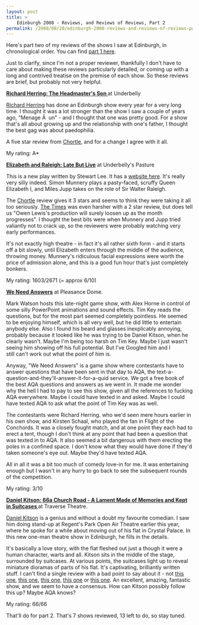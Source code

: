 ```yaml
---
layout: post
title: >
    Edinburgh 2008 - Reviews, and Reviews of Reviews, Part 2
permalink: /2008/08/20/edinburgh-2008-reviews-and-reviews-of-reviews-part-2
---
```

Here's part two of my reviews of the shows I saw at Edinburgh, in chronological order. You can find <a href="/2008/08/19/edinburgh-2008-reviews-and-reviews-of-reviews-part-1">part 1 here</a>.

Just to clarify, since I'm not a proper reviewer, thankfully I don't have to care about making these reviews particularly detailed, or coming up with a long and contrived treatise on the premise of each show. So these reviews are brief, but probably not very helpful.

<strong><span style="text-decoration:underline;">Richard Herring: The Headmaster's Son
</span></strong>at Underbelly

<a href="http://www.richardherring.com/">Richard Herring</a> has done an Edinburgh show every year for a very long time. I thought it was a lot stronger than the show I saw a couple of years ago, "Menage Ã  un" - and I thought that one was pretty good. For a show that's all about growing up and the relationship with one's father, I thought the best gag was about paedophilia.

A five star review from <a href="http://www.chortle.co.uk/shows/edinburgh_fringe_2008/r/16042/richard_herring%3A_the_headmasters_son/review/">Chortle</a>, and for a change I agree with it all.

My rating: A*

<strong><span style="text-decoration:underline;">Elizabeth and Raleigh: Late But Live</span></strong>
at Underbelly's Pasture

This is a new play written by Stewart Lee. It has a <a href="http://www.latebutlive.com/">website here</a>. It's really very silly indeed. Simon Munnery plays a pasty-faced, scruffy Queen Elizabeth I, and Miles Jupp takes on the role of Sir Walter Raleigh.

The <a href="http://www.chortle.co.uk/shows/edinburgh_fringe_2008/e/16077/elizabeth_and_raleigh%3A_late_but_live/review/">Chortle</a> review gives it 3 stars and seems to think they were taking it all too seriously. <a href="http://entertainment.timesonline.co.uk/tol/arts_and_entertainment/specials/edinburgh/article4459376.ece">The Times</a> was even harsher with a 2 star review, but does tell us "Owen Lewis's production will surely loosen up as the month progresses". I thought the best bits were when Munnery and Jupp tried valiantly not to crack up, so the reviewers were probably watching very early performances.

It's not exactly high theatre - in fact it's all rather sixth form - and it starts off a bit slowly, until Elizabeth enters through the middle of the audience, throwing money. Munnery's ridiculous facial expressions were worth the price of admission alone, and this is a good fun hour that's just completely bonkers.

My rating: 1603/2671 (= approx 6/10)

<strong><span style="text-decoration:underline;">We Need Answers</span></strong>
at Pleasance Dome.

Mark Watson hosts this late-night game show, with Alex Horne in control of some silly PowerPoint animations and sound effects. Tim Key reads the questions, but for the most part seemed completely pointless. He seemed to be enjoying himself, which is all very well, but he did little to entertain anybody else. Also I found his beard and glasses inexplicably annoying, probably because it looked like he was trying to be Daniel Kitson, when he clearly wasn't. Maybe I'm being too harsh on Tim Key. Maybe I just wasn't seeing him showing off his full potential. But I've Googled him and I still can't work out what the point of him is.

Anyway, "We Need Answers" is a game show where contestants have to answer questions that have been sent in that day to AQA, the text-a-question-and-they'll-answer-it-for-a-quid service. We got a free book of the best AQA questions and answers as we went in. It made me wonder why the hell I had to pay to see this show, given all the references to fucking AQA everywhere. Maybe I could have texted in and asked. Maybe I could have texted AQA to ask what the point of Tim Key was as well.

The contestants were Richard Herring. who we'd seen mere hours earlier in his own show, and Kirsten Schaal, who played the fan in Flight of the Conchords. It was a closely fought match, and at one point they each had to erect a tent, though I don't think at any point that had been a question that was texted in to AQA. It also seemed a bit dangerous with them erecting the poles in a confined space. I don't know what they would have done if they'd taken someone's eye out. Maybe they'd have texted AQA.

All in all it was a bit too much of comedy love-in for me. It was entertaining enough but I wasn't in any hurry to go back to see the subsequent rounds of the competition.

My rating: 3/10

<strong><span style="text-decoration:underline;">Daniel Kitson: 66a Church Road - A Lament Made of Memories and Kept in Suitcases
</span></strong>at Traverse Theatre.

<a href="http://www.danielkitson.com">Daniel Kitson</a> is a genius and without a doubt my favourite comedian. I saw him doing stand-up at Regent's Park Open Air Theatre earlier this year, where he spoke for a while about moving out of his flat in Crystal Palace. In this new one-man theatre show in Edinburgh, he fills in the details.

It's basically a love story, with the flat fleshed out just a though it were a human character, warts and all. Kitson sits in the middle of the stage, surrounded by suitcases. At various points, the suitcases light up to reveal miniature dioramas of parts of his flat. It's captivating, brilliantly written stuff. I can't find a single review with a bad point to say about it - not <a href="http://www.chortle.co.uk/shows/edinburgh_fringe_2008/s/16643/sixty-six_a_church_road%3A_a_lament%2C_made_of_memories_and_kept_in_suitcases%2C_by_daniel_kitson/review/">this one</a>, <a href="http://ed.thestage.co.uk/reviews/197">this one</a>, <a href="http://www.broadwaybaby.com/fringe/reviews/achurchroadalamentmadeofmemoriesandkeptinsuitcases">this one,</a> <a href="http://www.metro.co.uk/metrolife/edfest/article.html?in_article_id=257154&amp;in_page_id=300&amp;in_a_source=">this one</a> or <a href="http://www.thegroggysquirrel.com/articles/2008/08/03/2008-edinburgh-fringe-reviews/66a-church-road---a-lament-made-of-memories-and-kept-in-suitcases-by-daniel-kitson/">this one</a>. An excellent, amazing, fantastic show, and we seem to have a consensus. How can Kitson possibly follow this up? Maybe AQA knows?

My rating: 66/66

That'll do for part 2. That's 7 shows reviewed, 13 left to do, so stay tuned.